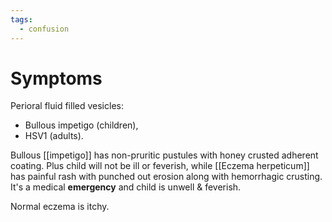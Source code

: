```yaml
---
tags:
  - confusion
---
```

# Symptoms
Perioral fluid filled vesicles: 
- Bullous impetigo (children), 
- HSV1 (adults).

Bullous [[impetigo]] has non-pruritic pustules with honey crusted adherent coating. Plus child will not be ill or feverish, while [[Eczema herpeticum]] has painful rash with punched out erosion along with hemorrhagic crusting. It's a medical **emergency** and child is unwell & feverish. 

Normal eczema is itchy. 